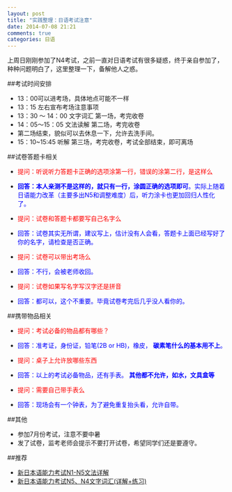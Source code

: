```yaml
---
layout: post
title: "实践整理：日语考试注意"
date: 2014-07-08 21:21
comments: true
categories: 日语
---
```


上周日刚刚参加了N4考试，之前一直对日语考试有很多疑惑，终于亲自参加了，种种问题明白了，这里整理一下，备解他人之惑。
<!--more-->
##考试时间安排
 * 13：00可以进考场，具体地点可能不一样
 * 13：15 左右宣布考场注意事项
 * 13：30 ～ 14：00 文字词汇 第一场，考完收卷
 * 14：05～15：05 文法读解 第二场，考完收卷
 * 第二场结束，貌似可以去休息一下，允许去洗手间。
 * 15：10~15:45 听解 第三场，考完收卷，考试全部结束，即可离场


##试卷答题卡相关
 * <font color="red">提问：听说听力答题卡正确的选项涂第一行，错误的涂第二行，是这样么</font>
 * <font color="blue">**回答：本人亲测不是这样的，就只有一行，涂圆正确的选项即可**。实际上随着日语能力改革（主要多出N5和调整难度）后，听力涂卡也更加回归人性化了。</font>
 
 * <font color="red">提问：试卷和答题卡都要写自己名字么</font>
 * <font color="blue">回答：试卷其实无所谓，建议写上，估计没有人会看，答题卡上面已经写好了你的名字，请检查是否正确。</font>
 
 * <font color="red">提问：试卷可以带出考场么</font>
 * <font color="blue">回答：不行，会被老师收回。</font>
 
 * <font color="red">提问：试卷如果写名字写汉字还是拼音</font>
 * <font color="blue">回答：都可以，这个不重要。毕竟试卷考完后几乎没人看你的。</font>

 
##携带物品相关
 * <font color="red">提问：考试必备的物品都有哪些？</font>
 * <font color="blue">回答：准考证，身份证，铅笔(2B or HB)，橡皮， **碳素笔什么的基本用不上**。</font>

 * <font color="red">提问：桌子上允许放哪些东西</font>
 * <font color="blue">回答：以上的考试必备物品，还有手表。 **其他都不允许，如水，文具盒等**</font>
 
 * <font color="red">提问：需要自己带手表么</font>
 * <font color="blue">回答：现场会有一个钟表，为了避免重复抬头看，允许自带。</font>
 
##其他
 * 参加7月份考试，注意不要中暑
 * 发了试卷，监考老师会提示不要打开试卷，希望同学们还是要遵守。

##推荐
  * <a href="http://www.amazon.cn/gp/product/B00B3PZ8Z8/ref=as_li_tf_tl?ie=UTF8&camp=536&creative=3200&creativeASIN=B00B3PZ8Z8&linkCode=as2&tag=droidyue-23">新日本语能力考试N1-N5文法详解</a><img src="http://ir-cn.amazon-adsystem.com/e/ir?t=droidyue-23&l=as2&o=28&a=B00B3PZ8Z8" width="1" height="1" border="0" alt="" style="border:none !important; margin:0px !important;" />
  * <a href="http://www.amazon.cn/gp/product/B0076TP7HE/ref=as_li_tf_tl?ie=UTF8&camp=536&creative=3200&creativeASIN=B0076TP7HE&linkCode=as2&tag=droidyue-23">新日本语能力考试N5、N4文字词汇(详解+练习)</a><img src="http://ir-cn.amazon-adsystem.com/e/ir?t=droidyue-23&l=as2&o=28&a=B0076TP7HE" width="1" height="1" border="0" alt="" style="border:none !important; margin:0px !important;" />

